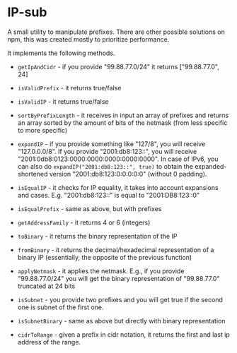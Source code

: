 # IP-sub


A small utility to manipulate prefixes. There are other possible solutions on npm, this was created mostly to prioritize performance.

It implements the following methods.

* `getIpAndCidr` - if you provide "99.88.77.0/24" it returns ["99.88.77.0", 24]

* `isValidPrefix` - it returns true/false

* `isValidIP` - it returns true/false

* `sortByPrefixLength` - it receives in input an array of prefixes and returns an array sorted by the amount of bits of the netmask (from less specific to more specific)

* `expandIP` - if you provide something like "127/8", you will receive "127.0.0.0/8". If you provide "2001:db8:123::", you will receive "2001:0db8:0123:0000:0000:0000:0000:0000". In case of IPv6, you can also do `expandIP("2001:db8:123::", true)` to obtain the expanded-shortened version "2001:db8:123:0:0:0:0:0" (without 0 padding).

* `isEqualIP` - it checks for IP equality, it takes into account expansions and cases. E.g. "2001:db8:123::" is equal to "2001:DB8:123::0"

* `isEqualPrefix` - same as above, but with prefixes

* `getAddressFamily` - it returns 4 or 6 (integers)

* `toBinary` - it returns the binary representation of the IP

* `fromBinary` - it returns the decimal/hexadecimal representation of a binary IP (essentially, the opposite of the previous function)

* `applyNetmask` - it applies the netmask. E.g., if you provide "99.88.77.0/24" you will get the binary representation of "99.88.77.0" truncated at 24 bits

* `isSubnet` - you provide two prefixes and you will get true if the second one is subnet of the first one.

* `isSubnetBinary` - same as above but directly with binary representation

* `cidrToRange` - given a prefix in cidr notation, it returns the first and last ip address of the range.
